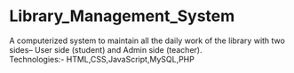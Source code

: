 # Library_Management_System
A computerized system to maintain all the daily work of the library with two sides– User side (student) and Admin side (teacher).   
   Technologies:- HTML,CSS,JavaScript,MySQL,PHP

